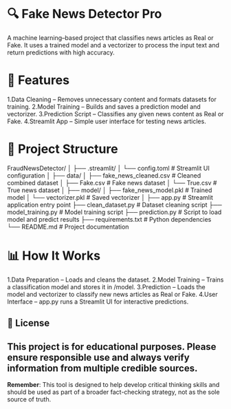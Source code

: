 # 🔍 Fake News Detector Pro

A machine learning–based project that classifies news articles as Real or Fake.
It uses a trained model and a vectorizer to process the input text and return predictions with high accuracy.

# 📌 Features

1.Data Cleaning – Removes unnecessary content and formats datasets for training.
2.Model Training – Builds and saves a prediction model and vectorizer.
3.Prediction Script – Classifies any given news content as Real or Fake.
4.Streamlit App – Simple user interface for testing news articles.

# 📂 Project Structure
FraudNewsDetector/
│
├── .streamlit/
│   └── config.toml              # Streamlit UI configuration
│
├── data/
│   ├── fake_news_cleaned.csv    # Cleaned combined dataset
│   ├── Fake.csv                 # Fake news dataset
│   └── True.csv                 # True news dataset
│
├── model/
│   ├── fake_news_model.pkl      # Trained model
│   └── vectorizer.pkl           # Saved vectorizer
│
├── app.py                       # Streamlit application entry point
├── clean_dataset.py             # Dataset cleaning script
├── model_training.py            # Model training script
├── prediction.py                 # Script to load model and predict results
├── requirements.txt             # Python dependencies
└── README.md                    # Project documentation
# 📊 How It Works
1.Data Preparation – Loads and cleans the dataset.
2.Model Training – Trains a classification model and stores it in /model.
3.Prediction – Loads the model and vectorizer to classify new news articles as Real or Fake.
4.User Interface – app.py runs a Streamlit UI for interactive predictions.

## 📄 License
This project is for educational purposes. Please ensure responsible use and always verify information from multiple credible sources.
---
**Remember**: This tool is designed to help develop critical thinking skills and should be used as part of a broader fact-checking strategy, not as the sole source of truth.
